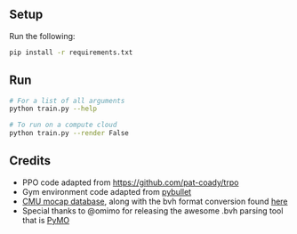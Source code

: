 ## Setup

Run the following:

```bash
pip install -r requirements.txt
```

## Run

```bash
# For a list of all arguments
python train.py --help

# To run on a compute cloud
python train.py --render False
```

## Credits

-   PPO code adapted from https://github.com/pat-coady/trpo
-   Gym environment code adapted from [pybullet](https://github.com/bulletphysics/bullet3)
-   [CMU mocap database](http://mocap.cs.cmu.edu/), along with the bvh format conversion found [here](https://sites.google.com/a/cgspeed.com/cgspeed/motion-capture/cmu-bvh-conversion)
-   Special thanks to @omimo for releasing the awesome .bvh parsing tool that is [PyMO](https://github.com/omimo/PyMO)
